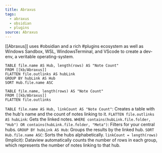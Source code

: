 ```yaml
---
title: Abraxus
tags:
  - abraxus
  - obsidian
  - plugins
source: Abraxus
---
```

[[Abraxus]] uses #obsidian and a rich #plugins ecosystem as well as Windows Sandbox, WSL, WindowsTerminal, and VScode to create a dev-env, a veritable operating-system.

```dataview
TABLE file.name AS Hub, length(rows) AS "Note Count"
FROM [[kb/Abraxus]]
FLATTEN file.outlinks AS hubLink
GROUP BY hubLink AS Hub
SORT Hub.file.name ASC
```
```dataview
TABLE file.name, length(rows) AS "Note Count"
FROM [[kb/Abraxus]]
FLATTEN file.outlinks
```

`TABLE file.name AS Hub, linkCount AS "Note Count"`: Creates a table with the hub's name and the count of notes linking to it.
`FLATTEN file.outlinks AS hubLink`: Gets the linked notes.
`WHERE contains(hubLink.file.folder, "Hub") OR contains(hubLink.file.folder, "Meta")`: Filters for your central hubs.
`GROUP BY hubLink AS Hub`: Groups the results by the linked hub.
`SORT Hub.file.name ASC`: Sorts the hubs alphabetically.
`linkCount = length(rows)` (Implicit): Dataview automatically counts the number of rows in each group, which represents the number of notes linking to that hub.
